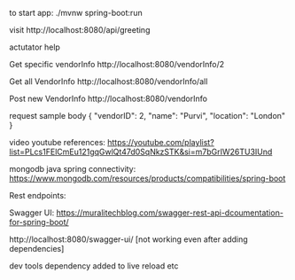 to start app: ./mvnw spring-boot:run

visit http://localhost:8080/api/greeting

actutator help

Get specific vendorInfo
http://localhost:8080/vendorInfo/2

Get all VendorInfo
http://localhost:8080/vendorInfo/all

Post new VendorInfo
http://localhost:8080/vendorInfo

request sample body
{
"vendorID": 2,
"name": "Purvi",
"location": "London"
}


video youtube references:
https://youtube.com/playlist?list=PLcs1FElCmEu121gqGwlQt47d0SqNkzSTK&si=m7bGrIW26TU3IUnd

mongodb java spring connectivity:
https://www.mongodb.com/resources/products/compatibilities/spring-boot

Rest endpoints:


Swagger UI:
https://muralitechblog.com/swagger-rest-api-dcoumentation-for-spring-boot/


http://localhost:8080/swagger-ui/ [not working even after adding dependencies]

dev tools dependency added to live reload etc